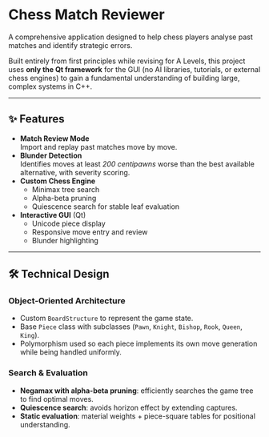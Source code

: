 # Chess Match Reviewer

A comprehensive application designed to help chess players analyse past matches and identify strategic errors.  

Built entirely from first principles while revising for A Levels, this project uses **only the Qt framework** for the GUI (no AI libraries, tutorials, or external chess engines) to gain a fundamental understanding of building large, complex systems in C++.

---

## ✨ Features
- **Match Review Mode**  
  Import and replay past matches move by move.
- **Blunder Detection**  
  Identifies moves at least *200 centipawns* worse than the best available alternative, with severity scoring.
- **Custom Chess Engine**  
  - Minimax tree search  
  - Alpha-beta pruning  
  - Quiescence search for stable leaf evaluation  
- **Interactive GUI** (Qt)  
  - Unicode piece display  
  - Responsive move entry and review  
  - Blunder highlighting  

---

## 🛠️ Technical Design

### Object-Oriented Architecture
- Custom `BoardStructure` to represent the game state.
- Base `Piece` class with subclasses (`Pawn`, `Knight`, `Bishop`, `Rook`, `Queen`, `King`).
- Polymorphism used so each piece implements its own move generation while being handled uniformly.

### Search & Evaluation
- **Negamax with alpha-beta pruning**: efficiently searches the game tree to find optimal moves.  
- **Quiescence search**: avoids horizon effect by extending captures.  
- **Static evaluation**: material weights + piece-square tables for positional understanding.  

